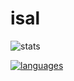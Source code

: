 # isal
![stats](https://github-readme-stats.vercel.app/api?username=isakdev&count_private=true&show_icons=true&theme=dark)

[![languages](https://github-readme-stats.vercel.app/api/top-langs/?username=isakdev&layout=compact&theme=dark)](https://github.com/anuraghazra/github-readme-stats)
